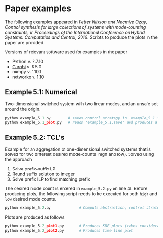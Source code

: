 # Paper examples

The following examples appeared in *Petter Nilsson and Necmiye Ozay, Control synthesis for large collections of systems with mode-counting constraints, in Proceedings of the International Conference on Hybrid Systems: Computation and Control, 2016*. Scripts to produce the plots in the paper are provided.

Versions of relevant software used for examples in the paper
 * Python v. 2.7.10
 * [Gurobi](http://www.gurobi.com) v. 6.5.0
 * numpy v. 1.10.1
 * networkx v. 1.10

## Example 5.1: Numerical

Two-dimensional switched system with two linear modes, and an unsafe set around the origin.

```python
python example_5.1.py   	 # saves control strategy in 'example_5.1.save'
python example_5.1_plot.py   # reads 'example_5.1.save' and produces a plot
```

## Example 5.2: TCL's

Example for an aggregation of one-dimensional switched systems that is solved for two different desired mode-counts (high and low). Solved using the approach

1. Solve prefix-suffix LP
2. Round suffix solution to integer
3. Solve prefix ILP to find matching prefix

The desired mode count is entered in ```example_5.2.py``` on line 41. Before producing plots, the following script needs to be executed for both ```high``` and ```low``` desired mode counts.
```python
python example_5.2.py    		  # Compute abstraction, control strategy, and do simulation
```
Plots are produced as follows:
```python
python example_5.2_plot1.py 	  # Produces KDE plots (takes considerable time)
python example_5.2_plot2.py  	  # Produces time line plot
```